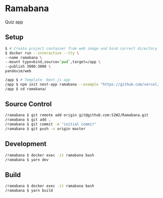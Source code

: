 # Ramabana

Quiz app


## Setup
```bash
$ # Create project container from web image and bind correct directory
$ docker run --interactive --tty \
--name ramabana \
--mount type=bind,source=`pwd`,target=/app \
--publish 3000:3000 \
pandevim/web
```
```bash
/app $ # Template  Next.js app
/app $ npm init next-app ramabana --example "https://github.com/vercel/next-learn-starter/tree/master/learn-starter"
/app $ cd ramabana/
```

## Source Control
```bash
/ramabana $ git remote add origin git@github.com:S2W2/Ramabana.git
/ramabana $ git add .
/ramabana $ git commit -m "initial commit"
/ramabana $ git push -u origin master
```

## Development
```bash
/ramabana $ docker exec -it ramabana bash
/ramabana $ yarn dev
```

## Build
```bash
/ramabana $ docker exec -it ramabana bash
/ramabana $ yarn build
```